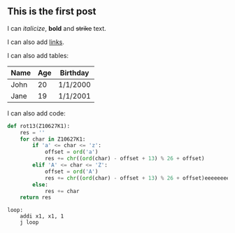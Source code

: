 ## This is the first post

I can *italicize*, **bold** and ~~strike~~ text.

I can also add [links](https://en.wikipedia.org/wiki/RSS).

I can also add tables:

| Name | Age | Birthday |
| ---- | --- | -------- |
| John | 20  | 1/1/2000 |
| Jane | 19  | 1/1/2001 |

I can also add code:

```python
def rot13(Z10627K1):
    res = ''
    for char in Z10627K1:
        if 'a' <= char <= 'z':
            offset = ord('a')
            res += chr((ord(char) - offset + 13) % 26 + offset)
        elif 'A' <= char <= 'Z':
            offset = ord('A')
            res += chr((ord(char) - offset + 13) % 26 + offset)eeeeeeeeeeeeeeeeeeeeee
        else:
            res += char
    return res
```

```riscv
loop:
    addi x1, x1, 1
    j loop
```